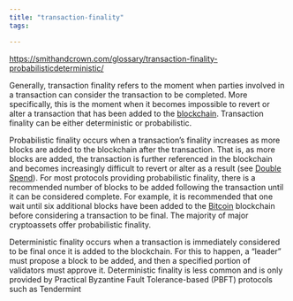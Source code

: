 ```yaml
---
title: "transaction-finality"
tags: 

---
```



https://smithandcrown.com/glossary/transaction-finality-probabilisticdeterministic/

Generally, transaction finality refers to the moment when parties involved in a transaction can consider the transaction to be completed. More specifically, this is the moment when it becomes impossible to revert or alter a transaction that has been added to the [blockchain](https://smithandcrown.com/glossary/blockchain). Transaction finality can be either deterministic or probabilistic.

Probabilistic finality occurs when a transaction’s finality increases as more blocks are added to the blockchain after the transaction. That is, as more blocks are added, the transaction is further referenced in the blockchain and becomes increasingly difficult to revert or alter as a result (see [Double Spend](https://smithandcrown.com/glossary/double-spend)). For most protocols providing probabilistic finality, there is a recommended number of blocks to be added following the transaction until it can be considered complete. For example, it is recommended that one wait until six additional blocks have been added to the [Bitcoin](https://smithandcrown.com/projects/bitcoin) blockchain before considering a transaction to be final. The majority of major cryptoassets offer probabilistic finality.

Deterministic finality occurs when a transaction is immediately considered to be final once it is added to the blockchain. For this to happen, a “leader” must propose a block to be added, and then a specified portion of validators must approve it. Deterministic finality is less common and is only provided by Practical Byzantine Fault Tolerance-based (PBFT) protocols such as Tendermint